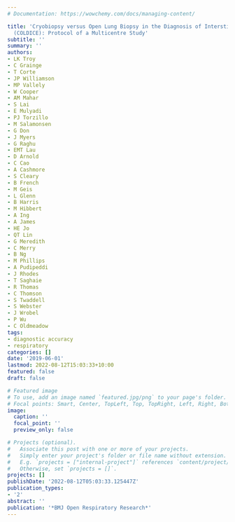 ```yaml
---
# Documentation: https://wowchemy.com/docs/managing-content/

title: 'Cryobiopsy versus Open Lung Biopsy in the Diagnosis of Interstitial Lung Disease
  (COLDICE): Protocol of a Multicentre Study'
subtitle: ''
summary: ''
authors:
- LK Troy
- C Grainge
- T Corte
- JP Williamson
- MP Vallely
- W Cooper
- AM Mahar
- S Lai
- E Mulyadi
- PJ Torzillo
- M Salamonsen
- G Don
- J Myers
- G Raghu
- EMT Lau
- D Arnold
- C Cao
- A Cashmore
- S Cleary
- B French
- M Geis
- L Glenn
- B Harris
- M Hibbert
- A Ing
- A James
- HE Jo
- QT Lin
- G Meredith
- C Merry
- B Ng
- M Phillips
- A Pudipeddi
- J Rhodes
- T Saghaie
- R Thomas
- C Thomson
- S Twaddell
- S Webster
- J Wrobel
- P Wu
- C Oldmeadow
tags:
- diagnostic accuracy
- respiratory
categories: []
date: '2019-06-01'
lastmod: 2022-08-12T15:03:33+10:00
featured: false
draft: false

# Featured image
# To use, add an image named `featured.jpg/png` to your page's folder.
# Focal points: Smart, Center, TopLeft, Top, TopRight, Left, Right, BottomLeft, Bottom, BottomRight.
image:
  caption: ''
  focal_point: ''
  preview_only: false

# Projects (optional).
#   Associate this post with one or more of your projects.
#   Simply enter your project's folder or file name without extension.
#   E.g. `projects = ["internal-project"]` references `content/project/deep-learning/index.md`.
#   Otherwise, set `projects = []`.
projects: []
publishDate: '2022-08-12T05:03:33.125447Z'
publication_types:
- '2'
abstract: ''
publication: '*BMJ Open Respiratory Research*'
---
```

